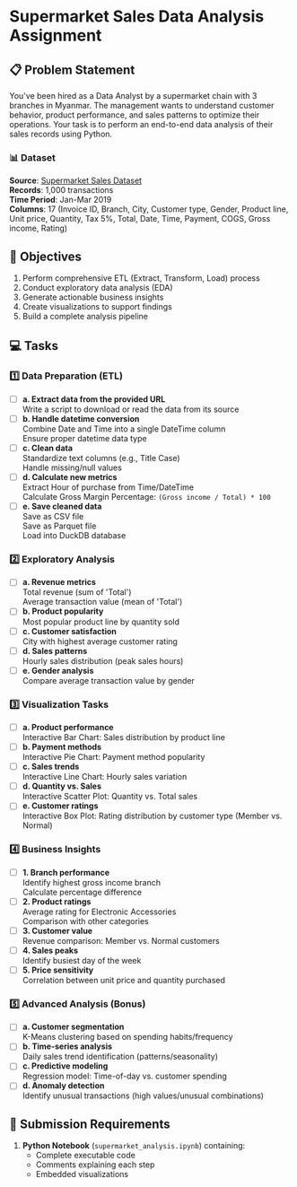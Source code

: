 # Supermarket Sales Data Analysis Assignment

## 📋 Problem Statement
You've been hired as a Data Analyst by a supermarket chain with 3 branches in Myanmar. The management wants to understand customer behavior, product performance, and sales patterns to optimize their operations. Your task is to perform an end-to-end data analysis of their sales records using Python.

### 📊 Dataset
**Source**: [Supermarket Sales Dataset](https://raw.githubusercontent.com/sushantag9/Supermarket-Sales-Data-Analysis/master/supermarket_sales%20-%20Sheet1.csv)  
**Records**: 1,000 transactions  
**Time Period**: Jan-Mar 2019  
**Columns**: 17 (Invoice ID, Branch, City, Customer type, Gender, Product line, Unit price, Quantity, Tax 5%, Total, Date, Time, Payment, COGS, Gross income, Rating)

## 🎯 Objectives
1. Perform comprehensive ETL (Extract, Transform, Load) process
2. Conduct exploratory data analysis (EDA)
3. Generate actionable business insights
4. Create visualizations to support findings
5. Build a complete analysis pipeline

## 💻 Tasks

### 1️⃣ Data Preparation (ETL)
- [ ] **a. Extract data from the provided URL**  
  Write a script to download or read the data from its source
- [ ] **b. Handle datetime conversion**  
  Combine Date and Time into a single DateTime column  
  Ensure proper datetime data type
- [ ] **c. Clean data**  
  Standardize text columns (e.g., Title Case)  
  Handle missing/null values
- [ ] **d. Calculate new metrics**  
  Extract Hour of purchase from Time/DateTime  
  Calculate Gross Margin Percentage: `(Gross income / Total) * 100`
- [ ] **e. Save cleaned data**  
  Save as CSV file  
  Save as Parquet file  
  Load into DuckDB database

### 2️⃣ Exploratory Analysis
- [ ] **a. Revenue metrics**  
  Total revenue (sum of 'Total')  
  Average transaction value (mean of 'Total')
- [ ] **b. Product popularity**  
  Most popular product line by quantity sold
- [ ] **c. Customer satisfaction**  
  City with highest average customer rating
- [ ] **d. Sales patterns**  
  Hourly sales distribution (peak sales hours)
- [ ] **e. Gender analysis**  
  Compare average transaction value by gender

### 3️⃣ Visualization Tasks
- [ ] **a. Product performance**  
  Interactive Bar Chart: Sales distribution by product line
- [ ] **b. Payment methods**  
  Interactive Pie Chart: Payment method popularity
- [ ] **c. Sales trends**  
  Interactive Line Chart: Hourly sales variation
- [ ] **d. Quantity vs. Sales**  
  Interactive Scatter Plot: Quantity vs. Total sales
- [ ] **e. Customer ratings**  
  Interactive Box Plot: Rating distribution by customer type (Member vs. Normal)

### 4️⃣ Business Insights
- [ ] **1. Branch performance**  
  Identify highest gross income branch  
  Calculate percentage difference
- [ ] **2. Product ratings**  
  Average rating for Electronic Accessories  
  Comparison with other categories
- [ ] **3. Customer value**  
  Revenue comparison: Member vs. Normal customers
- [ ] **4. Sales peaks**  
  Identify busiest day of the week
- [ ] **5. Price sensitivity**  
  Correlation between unit price and quantity purchased

### 5️⃣ Advanced Analysis (Bonus)
- [ ] **a. Customer segmentation**  
  K-Means clustering based on spending habits/frequency
- [ ] **b. Time-series analysis**  
  Daily sales trend identification (patterns/seasonality)
- [ ] **c. Predictive modeling**  
  Regression model: Time-of-day vs. customer spending
- [ ] **d. Anomaly detection**  
  Identify unusual transactions (high values/unusual combinations)

## 📂 Submission Requirements
1. **Python Notebook** (`supermarket_analysis.ipynb`) containing:
   - Complete executable code
   - Comments explaining each step
   - Embedded visualizations
